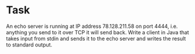 # Task
An echo server is running at IP address 78.128.211.58 on port 4444, i.e. anything you send to it over TCP it will send back. 
Write a client in Java that takes input from stdin and sends it to the echo server and writes the result to standard output.
